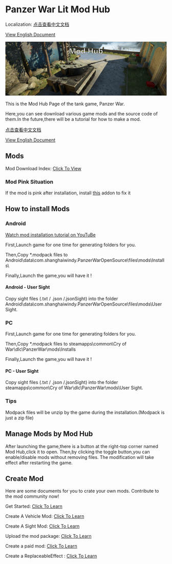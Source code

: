 # Panzer War Lit Mod Hub

Localization:
[点击查看中文文档](https://github.com/Doreamonsky/Panzer-War-Lit-Mod/wiki/%E6%A8%A1%E7%BB%84%E4%B8%8B%E8%BD%BD%E6%8C%87%E5%8D%97)

[View English Document](https://github.com/Doreamonsky/Panzer-War-Lit-Mod/blob/master/README.md)

![ModHub](https://github.com/Doreamonsky/Panzer-War-Lit-Mod/blob/master/Pics/ModHub.jpg?raw=true)

This is the Mod Hub Page of the tank game, Panzer War.

Here,you can see download various game mods and the source code of them.In the future,there will be a tutorial for how to make a mod.

[点击查看中文文档](https://github.com/Doreamonsky/Panzer-War-Lit-Mod/wiki/%E6%A8%A1%E7%BB%84%E4%B8%8B%E8%BD%BD%E6%8C%87%E5%8D%97)

[View English Document](https://github.com/Doreamonsky/Panzer-War-Lit-Mod/blob/master/README.md)

## Mods

Mod Download Index: [Click To View](https://github.com/Doreamonsky/Panzer-War-Lit-Mod/wiki/Mod-Index)

### Mod Pink Situation

If the mod is pink after installation, install [this](https://github.com/Doreamonsky/Panzer-War-Lit-Mod/issues/4) addon to fix it

## How to install Mods

### Android

[Watch mod installation tutorial on YouTuBe](https://youtu.be/8vIR9Q39DGg)

First,Launch game for one time for generating folders for you.

Then,Copy \*.modpack files to Android\data\com.shanghaiwindy.PanzerWarOpenSource\files\mods\Installs\

Finally,Launch the game,you will have it !

#### Android - User Sight

Copy sight files (.txt / .json /.jsonSight) into the folder Android\data\com.shanghaiwindy.PanzerWarOpenSource\files\mods\User Sight.

### PC

First,Launch game for one time for generating folders for you.

Then,Copy \*.modpack files to steamapps\common\Cry of War\dlc\PanzerWar\mods\Installs

Finally,Launch the game,you will have it !

#### PC - User Sight

Copy sight files (.txt / .json /.jsonSight) into the folder steamapps\common\Cry of War\dlc\PanzerWar\mods\User Sight.

### Tips

Modpack files will be unzip by the game during the installation.(Modpack is just a zip file)

## Manage Mods by Mod Hub

After launching the game,there is a button at the right-top corner named Mod Hub,click it to open.
Then,by clicking the toggle button,you can enable/disable mods without removing files. The modification will take effect after restarting the game.

## Create Mod

Here are some documents for you to crate your own mods. Contribute to the mod community now!

Get Started: [Click To Learn](Tutorials/GetStarted.md)

Create A Vehicle Mod: [Click To Learn](Tutorials/Vehicle.md)

Create A Sight Mod: [Click To Learn](Tutorials/Sight.md)

Upload the mod package: [Click To Learn](Tutorials/ContributeCommunity.md)

Create a paid mod: [Click To Learn](Tutorials/PaidPackage.md)

Create a ReplaceableEffect : [Click To Learn](Tutorials/ReplaceableEffect.md)
